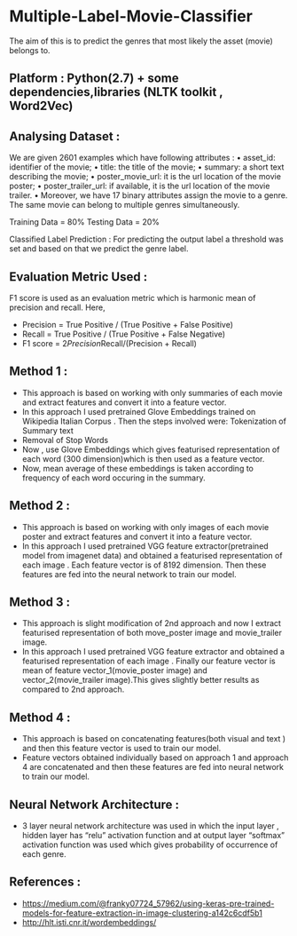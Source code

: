 # Multiple-Label-Movie-Classifier
The aim of this is to predict the genres that most likely the asset (movie) belongs to.

## Platform : Python(2.7) + some dependencies,libraries (NLTK toolkit , Word2Vec)

## Analysing Dataset : 
We are given 2601 examples which have following attributes :
• asset_id: identifier of the movie;
• title: the title of the movie;
• summary: a short text describing the movie;
• poster_movie_url: it is the url location of the movie poster;
• poster_trailer_url: if available, it is the url location of the movie trailer.
• Moreover, we have 17 binary attributes assign the movie to a genre. The same movie
can belong to multiple genres simultaneously.

Training Data = 80%
Testing Data = 20%

Classified Label Prediction : For predicting the output label a threshold was set and based on that we predict the genre label.

## Evaluation Metric Used : 
F1 score is used as an evaluation metric which is harmonic mean of precision and recall.
Here,
+ Precision = True Positive / (True Positive + False Positive)
+ Recall = True Positive / (True Positive + False Negative)
+ F1 score = 2*Precision*Recall/(Precision + Recall)

## Method 1 : 
+ This approach is based on working with only summaries of each movie  and extract features and convert it into a feature vector.
+ In this approach I used pretrained Glove Embeddings trained on Wikipedia Italian Corpus . Then the steps involved were: 
Tokenization of Summary text
+ Removal of Stop Words 
+ Now , use Glove Embeddings which gives featurised representation of each word (300 dimension)which is then used as a feature vector.
+ Now, mean average of these embeddings is taken according to frequency of each word occuring in the summary.


## Method 2 : 
+ This approach is based on working with only images of each movie poster  and extract features and convert it into a feature vector.
+ In this approach I used pretrained VGG feature extractor(pretrained model from imagenet data) and obtained a featurised representation of each image . Each feature vector is  of 8192 dimension. Then these features are fed into the neural network to train our model.

## Method 3 : 
+ This approach is slight modification of 2nd approach and now I extract featurised representation of both move_poster image and movie_trailer image.
+ In this approach I used pretrained VGG feature extractor and obtained a featurised representation of each image . Finally our feature vector is mean of feature vector_1(movie_poster image) and vector_2(movie_trailer image).This gives slightly better results as compared to 2nd approach.

## Method 4 : 
+ This approach is based on concatenating features(both visual and text ) and then this feature vector is used to train our model.
+ Feature vectors obtained individually based on approach 1 and approach 4 are concatenated and then these features are fed into neural network to train our model.

## Neural Network Architecture :
+ 3 layer neural network architecture was used in which the input layer , hidden layer has “relu” activation function and at output layer “softmax” activation function was used which gives probability of occurrence of each genre.

## References : 
+ https://medium.com/@franky07724_57962/using-keras-pre-trained-models-for-feature-extraction-in-image-clustering-a142c6cdf5b1
+ http://hlt.isti.cnr.it/wordembeddings/

